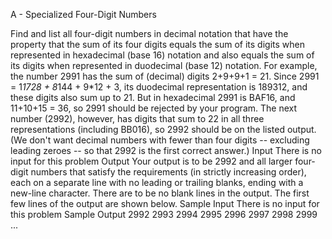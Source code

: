 A - Specialized Four-Digit Numbers

Find and list all four-digit numbers in decimal notation that have the property that the sum of its four digits equals the sum of its digits when represented in hexadecimal (base 16) notation and also equals the sum of its digits when represented in duodecimal (base 12) notation.
For example, the number 2991 has the sum of (decimal) digits 2+9+9+1 = 21. Since 2991 = 1*1728 + 8*144 + 9*12 + 3, its duodecimal representation is 189312, and these digits also sum up to 21. But in hexadecimal 2991 is BAF16, and 11+10+15 = 36, so 2991 should be rejected by your program.
The next number (2992), however, has digits that sum to 22 in all three representations (including BB016), so 2992 should be on the listed output. (We don't want decimal numbers with fewer than four digits -- excluding leading zeroes -- so that 2992 is the first correct answer.)
Input
There is no input for this problem
Output
Your output is to be 2992 and all larger four-digit numbers that satisfy the requirements (in strictly increasing order), each on a separate line with no leading or trailing blanks, ending with a new-line character. There are to be no blank lines in the output. The first few lines of the output are shown below.
Sample Input
There is no input for this problem
Sample Output
2992
2993
2994
2995
2996
2997
2998
2999
...